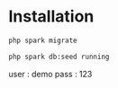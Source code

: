 # Installation

```bash
php spark migrate
```

```bash
php spark db:seed running
```

user : demo
pass : 123